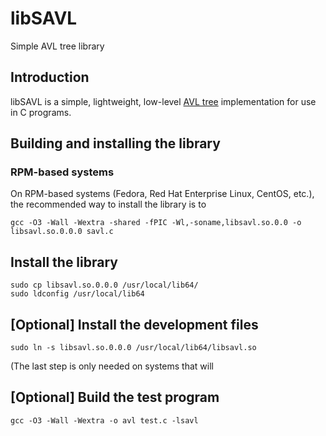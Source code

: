 # libSAVL

Simple AVL tree library

## Introduction

libSAVL is a simple, lightweight, low-level
[AVL tree](https://en.wikipedia.org/wiki/AVL_tree) implementation for use in C
programs.

## Building and installing the library

### RPM-based systems

On RPM-based systems (Fedora, Red Hat Enterprise Linux, CentOS, etc.), the
recommended way to install the library is to

```
gcc -O3 -Wall -Wextra -shared -fPIC -Wl,-soname,libsavl.so.0.0 -o libsavl.so.0.0.0 savl.c
```

## Install the library

```
sudo cp libsavl.so.0.0.0 /usr/local/lib64/
sudo ldconfig /usr/local/lib64
```

## [Optional] Install the development files

```
sudo ln -s libsavl.so.0.0.0 /usr/local/lib64/libsavl.so

```

(The last step is only needed on systems that will

## [Optional] Build the test program

```
gcc -O3 -Wall -Wextra -o avl test.c -lsavl
```
